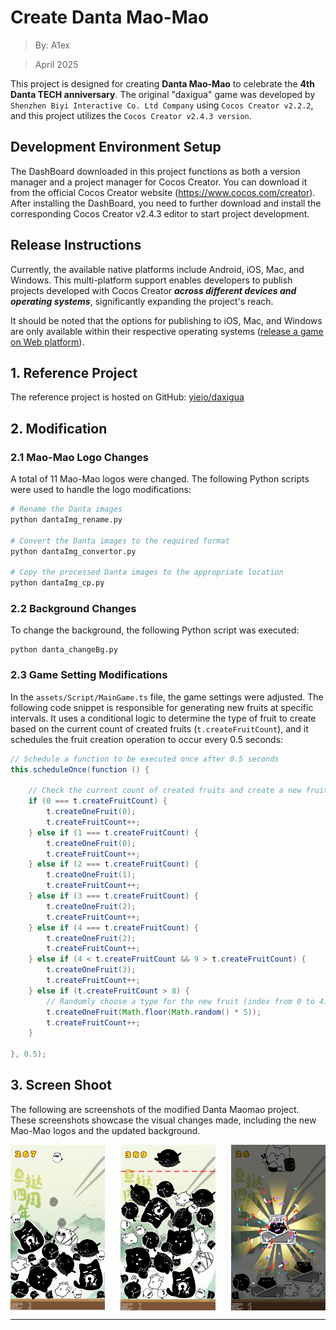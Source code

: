 # Create Danta Mao-Mao
> By: A1ex

> April 2025

This project is designed for creating **Danta Mao-Mao** to celebrate the **4th Danta TECH anniversary**. The original "daxigua" game was developed by `Shenzhen Biyi Interactive Co. Ltd Company` using `Cocos Creator v2.2.2`, and this project utilizes the `Cocos Creator v2.4.3 version`.

## Development Environment Setup
The DashBoard downloaded in this project functions as both a version manager and a project manager for Cocos Creator. You can download it from the official Cocos Creator website (https://www.cocos.com/creator). After installing the DashBoard, you need to further download and install the corresponding Cocos Creator v2.4.3 editor to start project development.

## Release Instructions
Currently, the available native platforms include Android, iOS, Mac, and Windows. This multi-platform support enables developers to publish projects developed with Cocos Creator ***across different devices and operating systems***, significantly expanding the project's reach.

It should be noted that the options for publishing to iOS, Mac, and Windows are only available within their respective operating systems ([release a game on Web platform](https://docs.cocos.com/creator/2.4/manual/zh/publish/publish-web.html)).

## 1. Reference Project
The reference project is hosted on GitHub: [yieio/daxigua](https://github.com/yieio/daxigua.git)

## 2. Modification
### 2.1 Mao-Mao Logo Changes
A total of 11 Mao-Mao logos were changed. The following Python scripts were used to handle the logo modifications:
```bash
# Rename the Danta images
python dantaImg_rename.py

# Convert the Danta images to the required format
python dantaImg_convertor.py

# Copy the processed Danta images to the appropriate location
python dantaImg_cp.py
```
### 2.2 Background Changes
To change the background, the following Python script was executed:
```
python danta_changeBg.py
```
### 2.3 Game Setting Modifications
In the `assets/Script/MainGame.ts` file, the game settings were adjusted. The following code snippet is responsible for generating new fruits at specific intervals. It uses a conditional logic to determine the type of fruit to create based on the current count of created fruits (`t.createFruitCount`), and it schedules the fruit creation operation to occur every 0.5 seconds:
```java
// Schedule a function to be executed once after 0.5 seconds
this.scheduleOnce(function () {

    // Check the current count of created fruits and create a new fruit accordingly
    if (0 === t.createFruitCount) {
        t.createOneFruit(0);
        t.createFruitCount++;
    } else if (1 === t.createFruitCount) {
        t.createOneFruit(0);
        t.createFruitCount++;
    } else if (2 === t.createFruitCount) {
        t.createOneFruit(1);
        t.createFruitCount++;
    } else if (3 === t.createFruitCount) {
        t.createOneFruit(2);
        t.createFruitCount++;
    } else if (4 === t.createFruitCount) {
        t.createOneFruit(2);
        t.createFruitCount++;
    } else if (4 < t.createFruitCount && 9 > t.createFruitCount) {
        t.createOneFruit(3);
        t.createFruitCount++;
    } else if (t.createFruitCount > 8) {
        // Randomly choose a type for the new fruit (index from 0 to 4)
        t.createOneFruit(Math.floor(Math.random() * 5));
        t.createFruitCount++;
    }
    
}, 0.5);

```
## 3. Screen Shoot
The following are screenshots of the modified Danta Maomao project. These screenshots showcase the visual changes made, including the new Mao-Mao logos and the updated background.
<div style="display: flex; justify-content: space-between;">
    <img src="dantaImgs_bg/screenShot1.jpg" style="width: 30%;">
    <img src="dantaImgs_bg/screenShot2.jpg" style="width: 30%;">
    <img src="dantaImgs_bg/screenShot3.jpg" style="width: 30%;">
</div>


---
